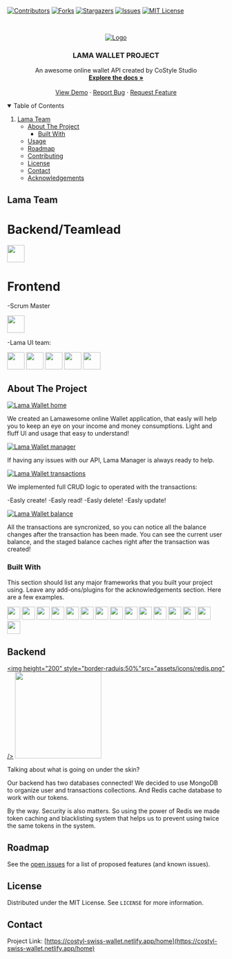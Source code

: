 [![Contributors][contributors-shield]][contributors-url]
[![Forks][forks-shield]][forks-url]
[![Stargazers][stars-shield]][stars-url]
[![Issues][issues-shield]][issues-url]
[![MIT License][license-shield]][license-url]

<!-- PROJECT LOGO -->
<br />
<p align="center">
  <a href="https://github.com/othneildrew/Best-README-Template">
    <img src="./assets/lama.jpg" alt="Logo">
  </a>

  <h3 align="center">LAMA WALLET PROJECT</h3>

  <p align="center">
    An awesome online wallet API created by CoStyle Studio
    <br />
    <a href="https://github.com/RomanKonopelko/CoStyle_Backend"><strong>Explore the docs »</strong></a>
    <br />
    <br />
    <a href="https://github.com/RomanKonopelko/CoStyle_Backend">View Demo</a>
    ·
    <a href="https://github.com/RomanKonopelko/CoStyle_Backend/issues">Report Bug</a>
    ·
    <a href="https://github.com/RomanKonopelko/CoStyle_Backend/issues">Request Feature</a>
  </p>
</p>

<!-- TABLE OF CONTENTS -->
<details open="open">
  <summary>Table of Contents</summary>
  <ol>
   <li>
      <a href="#team">Lama Team</a>
      <ul>
    <li>
      <a href="#about-the-project">About The Project</a>
      <ul>
        <li><a href="#built-with">Built With</a></li>
      </ul>
    </li>
    <li><a href="#usage">Usage</a></li>
    <li><a href="#roadmap">Roadmap</a></li>
    <li><a href="#contributing">Contributing</a></li>
    <li><a href="#license">License</a></li>
    <li><a href="#contact">Contact</a></li>
    <li><a href="#acknowledgements">Acknowledgements</a></li>
  </ol>
</details>

<!-- ABOUT THE PROJECT -->

## Lama Team

# Backend/Teamlead

<a href="https://github.com/" title="Roman"><img height="40" src="assets/Roman.png" /></a>

# Frontend

-Scrum Master

<a href="https://github.com/" title="GitHub"><img height="40" src="assets/Katya.png" /></a>

-Lama UI team:

<a href="https://github.com/" title="GitHub"><img height="40" src="assets/Jenya.png" /></a>
<a href="https://github.com/" title="GitHub"><img height="40" src="assets/Huracan.png" /></a>
<a href="https://github.com/" title="GitHub"><img height="40" src="assets/Sveta.png" /></a>
<a href="https://github.com/" title="GitHub"><img height="40" src="assets/Ravshan.png" /></a>
<a href="https://github.com/" title="GitHub"><img height="40" src="assets/Andrey.png" /></a>

## About The Project

[![Lama Wallet home][home-screen]](https://costyl-swiss-wallet.netlify.app/home)

We created an Lamawesome online Wallet application, that easly will help you to keep an eye on your income and money consumptions. Light and fluff UI and usage that easy to understand!

[![Lama Wallet manager][lama-screen]](https://costyl-swiss-wallet.netlify.app/home)

If having any issues with our API, Lama Manager is always ready to help.

[![Lama Wallet transactions][transactions-screen]](https://costyl-swiss-wallet.netlify.app/home)

We implemented full CRUD logic to operated with the transactions:

-Easly create!
-Easly read!
-Easly delete!
-Easly update!

[![Lama Wallet balance][balance-screen]](https://costyl-swiss-wallet.netlify.app/home)

All the transactions are syncronized, so you can notice all the balance changes after the transaction has been made. You can see the current user balance, and the staged balance caches right after the transaction was created!

### Built With

This section should list any major frameworks that you built your project using. Leave any add-ons/plugins for the acknowledgements section. Here are a few examples.

<a href="https://github.com/" title="GitHub"><img height="30" src="assets/icons/css.png" /></a>
<a href="https://github.com/" title="GitHub"><img height="30" src="assets/icons/express.png" /></a>
<a href="https://github.com/" title="GitHub"><img height="30" src="assets/icons/joi.png" /></a>
<a href="https://github.com/" title="GitHub"><img height="30" src="assets/icons/js.png" /></a>
<a href="https://github.com/" title="GitHub"><img height="30" src="assets/icons/mailigen.png" /></a>
<a href="https://github.com/" title="GitHub"><img height="30" src="assets/icons/mongodb.png" /></a>
<a href="https://github.com/" title="GitHub"><img height="30" src="assets/icons/mongoose.png" /></a>
<a href="https://github.com/" title="GitHub"><img height="30" src="assets/icons/node.png" /></a>
<a href="https://github.com/" title="GitHub"><img height="30" src="assets/icons/nodemailer.png" /></a>
<a href="https://github.com/" title="GitHub"><img height="30" src="assets/icons/passport.png" /></a>
<a href="https://github.com/" title="GitHub"><img height="30" src="assets/icons/react.png" /></a>
<a href="https://github.com/" title="GitHub"><img height="30" src="assets/icons/redis.png" /></a>
<a href="https://github.com/" title="GitHub"><img height="30" src="assets/icons/redux.png" /></a>
<a href="https://github.com/" title="GitHub"><img height="30" src="assets/icons/sass.png" /></a>
<a href="https://github.com/" title="GitHub"><img height="30" src="assets/icons/.png" /></a>

## Backend

<a href="https://github.com/" title="GitHub"><img height="200" style="border-raduis:50%"src="assets/icons/redis.png" /></a>
<a href="https://github.com/" title="GitHub"><img  height="200" src="assets/icons/mongodb.png" /></a>

Talking about what is going on under the skin?

Our backend has two databases connected! We decided to use MongoDB to organize user and transactions collections. And Redis cache database to work with our tokens.

By the way. Security is also matters. So using the power of Redis we made token caching and blacklisting system that helps us to prevent using twice the same tokens in the system.

## Roadmap

See the [open issues](https://github.com/RomanKonopelko/CoStyle_Backend/issues) for a list of proposed features (and known issues).

## License

Distributed under the MIT License. See `LICENSE` for more information.

<!-- CONTACT -->

## Contact

Project Link: [https://costyl-swiss-wallet.netlify.app/home](https://costyl-swiss-wallet.netlify.app/home)

<!-- ACKNOWLEDGEMENTS -->

<!-- MARKDOWN LINKS & IMAGES -->

[home-screen]: assets/screenshots/home.png
[balance-screen]: assets/screenshots/balance.png
[lama-screen]: assets/screenshots/lama.png
[transactions-screen]: assets/screenshots/transactions.png
[contributors-shield]: https://img.shields.io/github/contributors/RomanKonopelko/CoStyle_Backend.svg?style=for-the-badge
[contributors-url]: https://github.com/RomanKonopelko/CoStyle_Backend/graphs/contributors
[forks-shield]: https://img.shields.io/github/forks/RomanKonopelko/CoStyle_Backend.svg?style=for-the-badge
[forks-url]: https://github.com/RomanKonopelko/CoStyle_Backend/network/members
[stars-shield]: https://img.shields.io/github/stars/RomanKonopelko/CoStyle_Backend.svg?style=for-the-badge
[stars-url]: https://github.com/RomanKonopelko/CoStyle_Backend/stargazers
[issues-shield]: https://img.shields.io/github/issues/RomanKonopelko/CoStyle_Backend.svg?style=for-the-badge
[issues-url]: https://github.com/RomanKonopelko/CoStyle_Backend/issues
[license-shield]: https://img.shields.io/github/license/RomanKonopelko/CoStyle_Backend.svg?style=for-the-badge
[license-url]: https://github.com/RomanKonopelko/CoStyle_Backend/blob/master/LICENSE.txt
